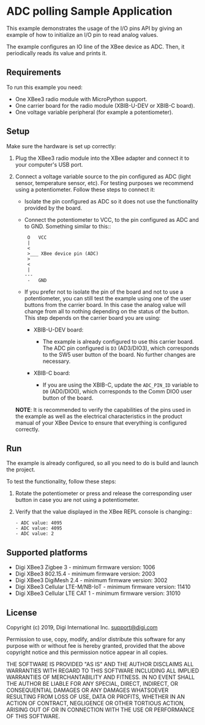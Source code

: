 ADC polling Sample Application
==============================

This example demonstrates the usage of the I/O pins API by giving an example
of how to initialize an I/O pin to read analog values.

The example configures an IO line of the XBee device as ADC. Then, it
periodically reads its value and prints it.

Requirements
------------

To run this example you need:

* One XBee3 radio module with MicroPython support.
* One carrier board for the radio module (XBIB-U-DEV or XBIB-C board).
* One voltage variable peripheral (for example a potentiometer).

Setup
-----

Make sure the hardware is set up correctly:

1. Plug the XBee3 radio module into the XBee adapter and connect it to your
   computer's USB port.
2. Connect a voltage variable source to the pin configured as ADC (light
   sensor, temperature sensor, etc). For testing purposes we recommend using a
   potentiometer. Follow these steps to connect it:

     * Isolate the pin configured as ADC so it does not use the functionality
       provided by the board.
     * Connect the potentiometer to VCC, to the pin configured as ADC and to
       GND. Something similar to this::

            O   VCC
            |
            <
            >___ XBee device pin (ADC)
            >
            <
            |
           ---
            -   GND

     * If you prefer not to isolate the pin of the board and not to use a
       potentiometer, you can still test the example using one of the user
       buttons from the carrier board. In this case the analog value will
       change from all to nothing depending on the status of the button. This
       step depends on the carrier board you are using:

       * XBIB-U-DEV board:

         * The example is already configured to use this carrier board. The
           ADC pin configured is ``D3`` (AD3/DIO3), which corresponds to the
           SW5 user button of the board. No further changes are necessary.

       * XBIB-C board:

         * If you are using the XBIB-C, update the ``ADC_PIN_ID`` variable to
           ``D0`` (AD0/DIO0), which corresponds to the Comm DIO0 user button of
           the board.

   **NOTE**: It is recommended to verify the capabilities of the pins used in
   the example as well as the electrical characteristics in the product manual
   of your XBee Device to ensure that everything is configured correctly.

Run
---

The example is already configured, so all you need to do is build and launch
the project.

To test the functionality, follow these steps:

1. Rotate the potentiometer or press and release the corresponding user button
   in case you are not using a potentiometer.
2. Verify that the value displayed in the XBee REPL console is changing::

       - ADC value: 4095
       - ADC value: 4095
       - ADC value: 2

Supported platforms
-------------------

* Digi XBee3 Zigbee 3 - minimum firmware version: 1006
* Digi XBee3 802.15.4 - minimum firmware version: 2003
* Digi XBee3 DigiMesh 2.4 - minimum firmware version: 3002
* Digi XBee3 Cellular LTE-M/NB-IoT - minimum firmware version: 11410
* Digi XBee3 Cellular LTE CAT 1 - minimum firmware version: 31010

License
-------

Copyright (c) 2019, Digi International Inc. <support@digi.com>

Permission to use, copy, modify, and/or distribute this software for any
purpose with or without fee is hereby granted, provided that the above
copyright notice and this permission notice appear in all copies.

THE SOFTWARE IS PROVIDED "AS IS" AND THE AUTHOR DISCLAIMS ALL WARRANTIES
WITH REGARD TO THIS SOFTWARE INCLUDING ALL IMPLIED WARRANTIES OF
MERCHANTABILITY AND FITNESS. IN NO EVENT SHALL THE AUTHOR BE LIABLE FOR
ANY SPECIAL, DIRECT, INDIRECT, OR CONSEQUENTIAL DAMAGES OR ANY DAMAGES
WHATSOEVER RESULTING FROM LOSS OF USE, DATA OR PROFITS, WHETHER IN AN
ACTION OF CONTRACT, NEGLIGENCE OR OTHER TORTIOUS ACTION, ARISING OUT OF
OR IN CONNECTION WITH THE USE OR PERFORMANCE OF THIS SOFTWARE.